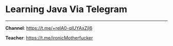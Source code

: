 # Learning Java Via Telegram
***

**Channel**: https://t.me/+relA0-qlUYAxZjI6

**Teacher**: https://t.me/ironicMotherfucker